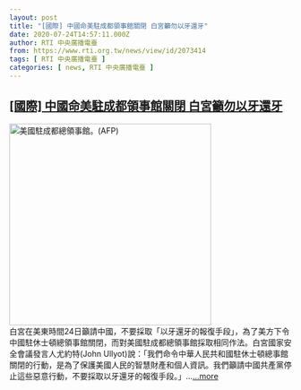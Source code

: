 ```yaml
---
layout: post
title: "[國際] 中國命美駐成都領事館關閉 白宮籲勿以牙還牙"
date: 2020-07-24T14:57:11.000Z
author: RTI 中央廣播電臺
from: https://www.rti.org.tw/news/view/id/2073414
tags: [ RTI 中央廣播電臺 ]
categories: [ news, RTI 中央廣播電臺 ]
---
```

<!--1595602631000-->
[[國際] 中國命美駐成都領事館關閉 白宮籲勿以牙還牙](https://www.rti.org.tw/news/view/id/2073414)
------

<div>
<img src="https://static.rti.org.tw/assets/thumbnails/2020/07/23/2a3d8008463c32ecf61d2f7065a985e9.jpg" width="360" alt="美國駐成都總領事館。(AFP)" title="美國駐成都總領事館。(AFP)"><br>白宮在美東時間24日籲請中國，不要採取「以牙還牙的報復手段」，為了美方下令中國駐休士頓總領事館關閉，而對美國駐成都總領事館採取相同作法。白宮國家安全會議發言人尤約特(John Ullyot)說：「我們命令中華人民共和國駐休士頓總事館關閉的行動，是為了保護美國人民的智慧財產和個人資訊。我們籲請中國共產黨停止這些惡意行動，不要採取以牙還牙的報復手段。」...<a target="_blank" href="https://www.rti.org.tw/news/view/id/2073414">...more</a>
</div>
